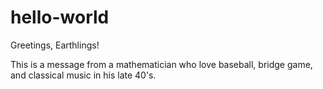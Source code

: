 # hello-world
Greetings, Earthlings!

This is a message from a mathematician who love baseball, bridge game, and classical music in his late 40's.
